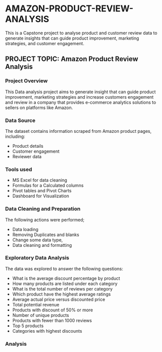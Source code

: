 # AMAZON-PRODUCT-REVIEW-ANALYSIS
 This is a Capstone project to analyse product and customer review data to generate insights that can guide product improvement, marketing strategies, and customer engagement.

 ## PROJECT TOPIC: Amazon Product Review Analysis

 ### Project Overview
This Data analysis project aims to generate insight that can guide product improvement, marketing strategies and increase customers engagement and review in a company that provides e-commerce analytics solutions to sellers on platforms like Amazon.

### Data Source
The dataset contains information scraped from Amazon product pages, including:
- Product details
- Customer engagement
- Reviewer data

### Tools used
- MS Excel for data cleaning
- Formulas for a Calculated columns
- Pivot tables and Pivot Charts
- Dashboard for Visualization

### Data Cleaning and Preparation
The following actions were performed;
- Data loading 
- Removing Duplicates and blanks 
- Change some data type,
- Data cleaning and formatting

### Exploratory Data Analysis
The data was explored to answer the following questions:
- What is the average discount percentage by product
- How many products are listed under each category
- What is the total number of reviews per category
- Which product have the highest average ratings
- Average actual price versus discounted price
- Total potential revenue
- Products with discount of 50% or more
- Number of unique products
- Products with fewer than 1000 reviews
- Top 5 products
- Categories with highest discounts

### Analysis













